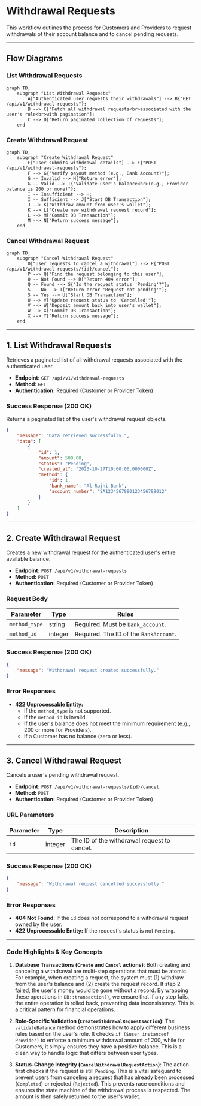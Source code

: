 # Withdrawal Requests

This workflow outlines the process for Customers and Providers to request withdrawals of their account balance and to cancel pending requests.

---

## Flow Diagrams

### List Withdrawal Requests

```mermaid
graph TD;
    subgraph "List Withdrawal Requests"
        A["Authenticated user requests their withdrawals"] --> B{"GET /api/v1/withdrawal-requests"};
        B --> C["Fetch all withdrawal requests<br>associated with the user's role<br>with pagination"];
        C --> D["Return paginated collection of requests"];
    end
```

### Create Withdrawal Request

```mermaid
graph TD;
    subgraph "Create Withdrawal Request"
        E["User submits withdrawal details"] --> F{"POST /api/v1/withdrawal-requests"};
        F --> G{"Verify payout method (e.g., Bank Account)"};
        G -- Invalid --> H["Return error"];
        G -- Valid --> I{"Validate user's balance<br>(e.g., Provider balance is 200 or more)"};
        I -- Insufficient --> H;
        I -- Sufficient --> J["Start DB Transaction"];
        J --> K["Withdraw amount from user's wallet"];
        K --> L["Create new withdrawal request record"];
        L --> M["Commit DB Transaction"];
        M --> N["Return success message"];
    end
```

### Cancel Withdrawal Request

```mermaid
graph TD;
    subgraph "Cancel Withdrawal Request"
        O["User requests to cancel a withdrawal"] --> P{"POST /api/v1/withdrawal-requests/{id}/cancel"};
        P --> Q["Find the request belonging to this user"];
        Q -- Not Found --> R["Return 404 error"];
        Q -- Found --> S{"Is the request status 'Pending'?"};
        S -- No --> T["Return error 'Request not pending'"];
        S -- Yes --> U["Start DB Transaction"];
        U --> V["Update request status to 'Cancelled'"];
        V --> W["Deposit amount back into user's wallet"];
        W --> X["Commit DB Transaction"];
        X --> Y["Return success message"];
    end
```
---

## 1. List Withdrawal Requests

Retrieves a paginated list of all withdrawal requests associated with the authenticated user.

-   **Endpoint:** `GET /api/v1/withdrawal-requests`
-   **Method:** `GET`
-   **Authentication:** Required (Customer or Provider Token)

### Success Response (200 OK)
Returns a paginated list of the user's withdrawal request objects.

```json
{
    "message": "Data retrieved successfully.",
    "data": [
        {
            "id": 1,
            "amount": 500.00,
            "status": "Pending",
            "created_at": "2023-10-27T10:00:00.000000Z",
            "method": {
                "id": 1,
                "bank_name": "Al-Rajhi Bank",
                "account_number": "SA1234567890123456789012"
            }
        }
    ]
}
```

---

## 2. Create Withdrawal Request

Creates a new withdrawal request for the authenticated user's entire available balance.

-   **Endpoint:** `POST /api/v1/withdrawal-requests`
-   **Method:** `POST`
-   **Authentication:** Required (Customer or Provider Token)

### Request Body
| Parameter     | Type    | Rules                                    |
| ------------- | ------- | ---------------------------------------- |
| `method_type` | string  | Required. Must be `bank_account`.        |
| `method_id`   | integer | Required. The ID of the `BankAccount`.   |

### Success Response (200 OK)
```json
{
    "message": "Withdrawal request created successfully."
}
```

### Error Responses
-   **422 Unprocessable Entity:**
    -   If the `method_type` is not supported.
    -   If the `method_id` is invalid.
    -   If the user's balance does not meet the minimum requirement (e.g., 200 or more for Providers).
    -   If a Customer has no balance (zero or less).

---

## 3. Cancel Withdrawal Request

Cancels a user's pending withdrawal request.

-   **Endpoint:** `POST /api/v1/withdrawal-requests/{id}/cancel`
-   **Method:** `POST`
-   **Authentication:** Required (Customer or Provider Token)

### URL Parameters
| Parameter | Type    | Description                               |
| --------- | ------- | ----------------------------------------- |
| `id`      | integer | The ID of the withdrawal request to cancel. |

### Success Response (200 OK)
```json
{
    "message": "Withdrawal request cancelled successfully."
}
```

### Error Responses
-   **404 Not Found:** If the `id` does not correspond to a withdrawal request owned by the user.
-   **422 Unprocessable Entity:** If the request's status is not `Pending`.

---

### Code Highlights & Key Concepts

1.  **Database Transactions (`Create` and `Cancel` actions)**: Both creating and canceling a withdrawal are multi-step operations that must be atomic. For example, when creating a request, the system must (1) withdraw from the user's balance and (2) create the request record. If step 2 failed, the user's money would be gone without a record. By wrapping these operations in `DB::transaction()`, we ensure that if any step fails, the entire operation is rolled back, preventing data inconsistency. This is a critical pattern for financial operations.

2.  **Role-Specific Validation (`CreateWithdrawalRequestsAction`)**: The `validateBalance` method demonstrates how to apply different business rules based on the user's role. It checks `if ($user instanceof Provider)` to enforce a minimum withdrawal amount of 200, while for Customers, it simply ensures they have a positive balance. This is a clean way to handle logic that differs between user types.

3.  **Status-Change Integrity (`CancelWithdrawalRequestAction`)**: The action first checks if the request is still `Pending`. This is a vital safeguard to prevent users from canceling a request that has already been processed (`Completed`) or rejected (`Rejected`). This prevents race conditions and ensures the state machine of the withdrawal process is respected. The amount is then safely returned to the user's wallet.
